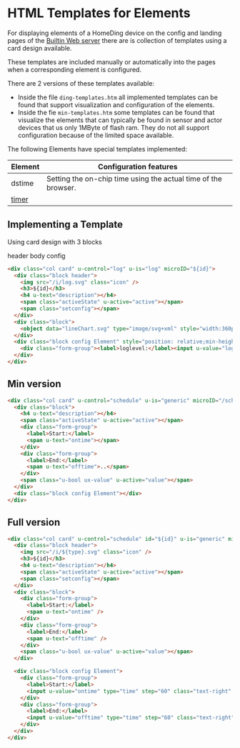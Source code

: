 # HTML Templates for Elements

  For displaying elements of a HomeDing device on the config and landing pages of the [Builtin Web server](/concepts/paper04.md) there are is collection of templates using a card design available.

These templates are included manually or automatically into the pages when a corresponding element is configured.

There are 2 versions of these templates available:

* Inside the file `ding-templates.htm` all implemented templates can be found that support visualization and configuration of the elements.
*  Inside the fie `min-templates.htm` some templates can be found that visualize the elements that can typically be found in sensor and actor devices that us only 1MByte of flash ram. They do not all support configuration because of the limited space available.

The following Elements have special templates implemented:

| Element                 | Configuration features                                         |
| ----------------------- | -------------------------------------------------------------- |
| dstime                  | Setting the on-chip time using the actual time of the browser. |
| [timer](elements/timer) |


## Implementing a Template

Using card design with 3 blocks

header
body
config

```HTML
<div class="col card" u-control="log" u-is="log" microID="${id}">
  <div class="block header">
    <img src="/i/log.svg" class="icon" />
    <h3>${id}</h3>
    <h4 u-text="description"></h4>
    <span class="activeState" u-active="active"></span>
    <span class="setconfig"></span>
  </div>
  <div class="block">
    <object data="lineChart.svg" type="image/svg+xml" style="width:360px;height:136px"></object>
  </div>
  <div class="block config Element" style="position: relative;min-height: 5rem">
    <div class="form-group"><label>loglevel:</label><input u-value="loglevel" /></div>
  </div>
</div>
```

## Min version

```HTML
<div class="col card" u-control="schedule" u-is="generic" microID="/schedule/0">
  <div class="block">
    <h4 u-text="description"></h4>
    <span class="activeState" u-active="active"></span>
    <div class="form-group">
      <label>Start:</label>
      <span u-text="ontime"></span>
    </div>
    <div class="form-group">
      <label>End:</label>
      <span u-text="offtime">..</span>
    </div>
    <span class="u-bool ux-value" u-active="value"></span>
  </div>
  <div class="block config Element"></div>
</div>
```

## Full version

```HTML
<div class="col card" u-control="schedule" id="${id}" u-is="generic" microID="${id}">
  <div class="block header">
    <img src="/i/${type}.svg" class="icon" />
    <h3>${id}</h3>
    <h4 u-text="description"></h4>
    <span class="activeState" u-active="active"></span>
    <span class="setconfig"></span>
  </div>
  <div class="block">
    <div class="form-group">
      <label>Start:</label>
      <span u-text="ontime" />
    </div>
    <div class="form-group">
      <label>End:</label>
      <span u-text="offtime" />
    </div>
    <span class="u-bool ux-value" u-active="value"></span>
  </div>

  <div class="block config Element">
    <div class="form-group">
      <label>Start:</label>
      <input u-value="ontime" type="time" step="60" class="text-right" style="width:6em;padding-right:0.2em" />
    </div>
    <div class="form-group">
      <label>End:</label>
      <input u-value="offtime" type="time" step="60" class="text-right" style="width:6em;padding-right:0.2em" />
    </div>
  </div>
</div>
```
